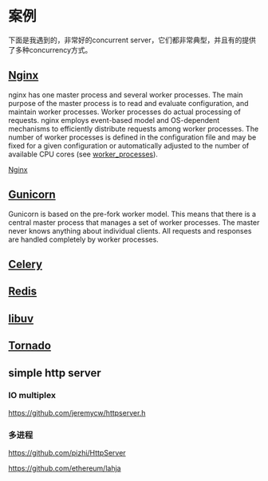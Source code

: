 # 案例

下面是我遇到的，非常好的concurrent server，它们都非常典型，并且有的提供了多种concurrency方式。

## [Nginx](http://nginx.org/en/docs/beginners_guide.html)

nginx has one master process and several worker processes. The main purpose of the master process is to read and evaluate configuration, and maintain worker processes. Worker processes do actual processing of requests. nginx employs event-based model and OS-dependent mechanisms to efficiently distribute requests among worker processes. The number of worker processes is defined in the configuration file and may be fixed for a given configuration or automatically adjusted to the number of available CPU cores (see [worker_processes](http://nginx.org/en/docs/ngx_core_module.html#worker_processes)).



[Nginx](https://en.wikipedia.org/wiki/Nginx)



## [Gunicorn](http://docs.gunicorn.org/en/latest/design.html)

Gunicorn is based on the pre-fork worker model. This means that there is a central master process that manages a set of worker processes. The master never knows anything about individual clients. All requests and responses are handled completely by worker processes.



## [Celery](http://docs.celeryproject.org/en/latest/userguide/workers.html)





## [Redis](https://redis.io/)





## [libuv](http://docs.libuv.org/en/v1.x/#) 



## [Tornado](http://www.tornadoweb.org/)



## simple http server

### IO multiplex

https://github.com/jeremycw/httpserver.h

### 多进程

https://github.com/pizhi/HttpServer



https://github.com/ethereum/lahja







